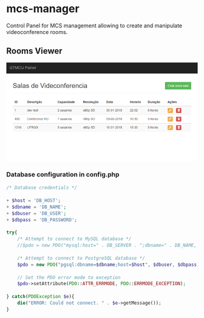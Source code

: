 # mcs-manager
Control Panel for MCS management allowing to create and manipulate videoconference rooms.

## Rooms Viewer ##

![alt text](images/dash.PNG "Rooms viewer")


### Database configuration in config.php ###

```php
/* Database credentials */

+ $host = 'DB_HOST';
+ $dbname = 'DB_NAME';
+ $dbuser = 'DB_USER';
+ $dbpass = 'DB_PASSWORD';

try{
    /* Attempt to connect to MySQL database */
    //$pdo = new PDO("mysql:host=" . DB_SERVER . ";dbname=" . DB_NAME, DB_USERNAME, DB_PASSWORD);

    /* Attempt to connect to PostgreSQL database */
    $pdo = new PDO("pgsql:dbname=$dbname;host=$host", $dbuser, $dbpass) or die("error") ;
    
    // Set the PDO error mode to exception
    $pdo->setAttribute(PDO::ATTR_ERRMODE, PDO::ERRMODE_EXCEPTION);

} catch(PDOException $e){
    die("ERROR: Could not connect. " . $e->getMessage());
}
```



